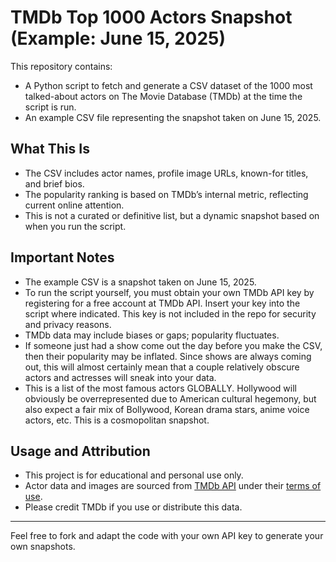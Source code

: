# TMDb Top 1000 Actors Snapshot (Example: June 15, 2025)

This repository contains:

- A Python script to fetch and generate a CSV dataset of the 1000 most talked-about actors on The Movie Database (TMDb) at the time the script is run.
- An example CSV file representing the snapshot taken on June 15, 2025.

## What This Is

- The CSV includes actor names, profile image URLs, known-for titles, and brief bios.
- The popularity ranking is based on TMDb’s internal metric, reflecting current online attention.
- This is not a curated or definitive list, but a dynamic snapshot based on when you run the script.

## Important Notes

- The example CSV is a snapshot taken on June 15, 2025.
- To run the script yourself, you must obtain your own TMDb API key by registering for a free account at TMDb API. Insert your key into the script where indicated. This key is not included in the repo for security and privacy reasons.
- TMDb data may include biases or gaps; popularity fluctuates.
- If someone just had a show come out the day before you make the CSV, then their popularity may be inflated. Since shows are always coming out, this will almost certainly mean that a couple relatively obscure actors and actresses will sneak into your data.
- This is a list of the most famous actors GLOBALLY. Hollywood will obviously be overrepresented due to American cultural hegemony, but also expect a fair mix of Bollywood, Korean drama stars, anime voice actors, etc. This is a cosmopolitan snapshot. 

## Usage and Attribution

- This project is for educational and personal use only.
- Actor data and images are sourced from [TMDb API](https://www.themoviedb.org/documentation/api) under their [terms of use](https://www.themoviedb.org/terms-of-use).
- Please credit TMDb if you use or distribute this data.

---

Feel free to fork and adapt the code with your own API key to generate your own snapshots.

